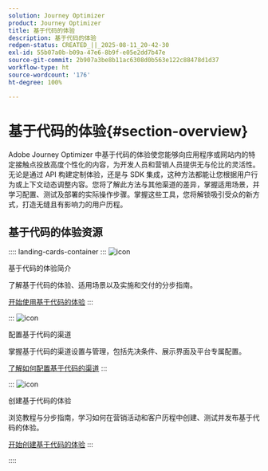 ```yaml
---
solution: Journey Optimizer
product: Journey Optimizer
title: 基于代码的体验
description: 基于代码的体验
redpen-status: CREATED_||_2025-08-11_20-42-30
exl-id: 55b07a0b-b09a-47e6-8b9f-e05e2dd7b47e
source-git-commit: 2b907a3be8b11ac6308d0b563e122c88478d1d37
workflow-type: ht
source-wordcount: '176'
ht-degree: 100%

---
```


# 基于代码的体验{#section-overview}

Adobe Journey Optimizer 中基于代码的体验使您能够向应用程序或网站内的特定接触点投放高度个性化的内容，为开发人员和营销人员提供无与伦比的灵活性。无论是通过 API 构建定制体验，还是与 SDK 集成，这种方法都能让您根据用户行为或上下文动态调整内容。您将了解此方法与其他渠道的差异，掌握适用场景，并学习配置、测试及部署的实际操作步骤。掌握这些工具，您将解锁吸引受众的新方式，打造无缝且有影响力的用户历程。

## 基于代码的体验资源

:::: landing-cards-container
:::
![icon](https://cdn.experienceleague.adobe.com/icons/book.svg?lang=zh-Hans)

基于代码的体验简介

了解基于代码的体验、适用场景以及实施和交付的分步指南。

[开始使用基于代码的体验](../using/code-based/get-started-code-based.md)
:::

:::
![icon](https://cdn.experienceleague.adobe.com/icons/gear.svg?lang=zh-Hans)

配置基于代码的渠道

掌握基于代码的渠道设置与管理，包括先决条件、展示界面及平台专属配置。

[了解如何配置基于代码的渠道](configure-code-based-channel-landing-page.md)
:::

:::
![icon](https://cdn.experienceleague.adobe.com/icons/circle-play.svg?lang=zh-Hans)

创建基于代码的体验

浏览教程与分步指南，学习如何在营销活动和客户历程中创建、测试并发布基于代码的体验。

[开始创建基于代码的体验](create-code-based-experiences-landing-page.md)
:::

::::
